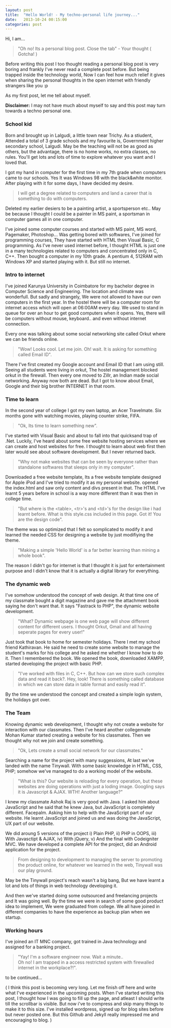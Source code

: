 ```yaml
---
layout: post
title:  "Hello World! - My techno-personal life journey..."
date:   2013-10-24 00:15:00
categories: post
---
```


 
Hi, I am...
 
>"Oh no! Its a personal blog post. Close the tab" - Your thought ( Gotcha! )
 
Before writing this post I too thought reading a personal blog post is very boring and frankly I've never read a complete post before.
But being trapped inside the technology world, Now I can feel how much relief it gives when sharing the personal thoughts in the open internet with friendly strangers like you :p
 
As my first post, let me tell about myself.
 
**Disclaimer:** I may not have much about myself to say and this post may turn towards a techno personal one.
 
### School kid
 
Born and brought up in Lalgudi, a little town near Trichy. As a stiudent, Attended a total of 3 grade schools and my favourite is, Government higher secondary school, Lalgudi. May be the teaching will not be as good as others, but the advantage, there is no home works, no extra classes, no rules. You'll get lots and lots of time to explore whatever you want and I loved that.
 
I got my hand in computer for the first time in my 7th grade when computers came to our schools. Yes It was Windows 98 with the black&white monitor. After playing with it for some days, I have decided my desire.
 
>I will get a degree related to computers and land a career that is something to do with computers.
 
Deleted my earlier desiers to be a painting artist, a sportsperson etc.. May be because I thought I could be a painter in MS paint, a sportsman in computer games all in one computer.
 
I've joined some computer courses and started with MS paint, MS word, Pagemaker, Photoshop... Was getting bored with softwares, I've joined for programming courses, They have started with HTML then Visual Basic, C programming. As I've never used internet before, I thought HTML is just one in a many technologies related to computers and concentrated only in C, C++. Then bought a computer in my 10th grade. A pentium 4, 512RAM with Windows XP and started playing with it. But still no internet.
 
### Intro to internet
 
I've joined Karunya University in Coimbatore for my bachelor degree in Computer Science and Engineering. The location and climate was wonderfull. But sadly and strangely, We were not allowed to have our own computers in the first year. In the hostel there will be a computer room for internet access which will open at 06:00AM every day. We used to stand in queue for over an hour to get good computers when it opens. Yes, there will be computers without mouse, keyboard.. and even without internet connection.
 
Every one was talking about some social networking site called Orkut where we can be friends online.
 
>"Wow! Looks cool. Let me join. Oh! wait. It is asking for something called Email ID". 
 
There I've first created my Google account and Email ID that I am using still.
Seeing all students were living in orkut, The hostel management blocked orkut in the firewall.
Then every one moved to Zillr, an Indian made social networking.
Anyway now both are dead.
But I got to know about Email, Google and their big brother INTERNET in that room.
 
### Time to learn
 
In the second year of college I got my own laptop, an Acer Travelmate. Six months gone with watching movies, playing counter strike, FIFA.
 
>"Ok, Its time to learn something new". 
 
I've started with Visual Basic and about to fall into that quicksand trap of .Net. Luckily, I've heard about some free website hosting services where we can create and host websites for free. I thought to learn about web first then later would see about software development. But I never returned back.
 
>"Why not make websites that can be seen by everyone rather than standalone softwares that sleeps only in my computer". 
 
Downloaded a free website template, Its a free website template designed for Apple iPod and I've tried to modify it as my personal website. opened the index.html and saw only content and divs present in that. The HTML I've learnt 5 years before in school is a way more different than it was then in college time.
 
>"But where is the &lt;table&gt;, &lt;tr&gt;'s and &lt;td&gt;'s for the design like i had learnt before. What is this style.css included in this page. Got it! You are the design code".
 
The theme was so optimized that I felt so somplicated to modify it and learned the needed CSS for designing a website by just modifiying the theme. 

>"Making a simple 'Hello World' is a far better learning than mining a whole book".

The reason I didn't go for internet is that I thought it is just for entertainment purpose and I didn't know that it is actually a digital library for everything.
  
### The dynamic web
 
I've somehow understood the concept of web design. At that time one of my classmate bought a digit magazine and gave me the attachment book saying he don't want that. It says "Fastrack to PHP", the dynamic website development.
 
>"What? Dynamic webpage is one web page will show different content for different users. I thought Orkut, Gmail and all having seperate pages for every user!"
 
Just took that book to home for semester holidays. There I met my school friend Kathiravan. He said he need to create some website to manage the student's marks for his college and he asked me whether I know how to do it. Then I remembered the book. We opened the book, downloaded XAMPP, started developing the project with basic PHP.
 
>"I've worked with files in C, C++. But how can we store such complex data and read it back?. Hey, look! There is something called database in which we can store data in table format and easily read it".
 
By the time we understood the concept and created a simple login system, the holidays got over.
 
### The Team
 
Knowing dynamic web development, I thought why not create a website for interaction with our classmates. Then I've heard another collegemate Mohan Kumar started creating a website for his classmates. Then we thought why not we join and create something.
 
>"Ok, Lets create a small social network for our classmates."
 
Searching a name for the project with many suggessions, At last we've landed with the name Tinywall. With some basic knowledge in HTML, CSS, PHP; somehow we've managed to do a working model of the website.
 
>"What is this? Our website is reloading for every operation, but these websites are doing operations with just a loding image. Googling says it is Javascript & AJAX. WTH! Another language?"
 
I knew my classmate Ashok Raj is very good with Java. I asked him about JavaScript and he said that he knew Java, but JavaScript is completely different. Facepalm. Asking him to help with the JavaScript part of our website. He learnt JavaScript and joined us and was doing the JavaScript, UX part of our website.
 
We did aroung 5 versions of the project i) Plain PHP, ii) PHP in OOPS, iii) With Javasctipt & AJAX, iv) With jQuery, v) And the final with Codeigniter MVC. We have developed a complete API for the project, did an Android application for the project.

>From designing to development to managing the server to promoting the product online, for whatever we learned in the web, Tinywall was our play ground.

May be the Tinywall project's reach wasn't a big bang, But we have learnt a lot and lots of things in web technology developing it. 
 
And then we've started doing some outsourced and freelancing projects and It was going well. By the time we were in search of some good product idea to implement, We were graduated from college. We all have joined in different companies to have the experience as backup plan when we startup.
 
### Working hours
 
I've joined an IT MNC company, got trained in Java technology and assigned for a banking project.
 
>"Yay! I'm a software engineer now. Wait a minute.. <br/>Oh no! I am trapped in a access restricted system with firewalled internet in the workplace?!".

to be continued...

( I think this post is becoming very long. Let me finish off here and write what I've experienced in the upcoming posts. When I've started writing this post, I thought how I was going to fill up the page, and atleast I should write till the scrollbar is visible. But now i've to compress and skip many things to make it to this size. I've installed wordpress, signed up for blog sites before but never posted one. But this Github and Jekyll really impressed me and encouraging to blog. )

